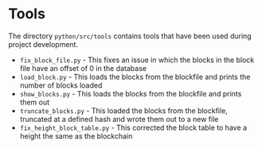 # Tools

The directory `python/src/tools` contains tools that have been used during project development.

* `fix_block_file.py` - This fixes an issue in which the blocks in the block file have an offset of 0 in the database
* `load_block.py` - This loads the blocks from the blockfile and prints the number of blocks loaded
* `show_blocks.py` - This loads the blocks from the blockfile and prints them out
* `truncate_blocks.py` - This loaded the blocks from the blockfile, truncated at a defined hash and wrote them out to a new file
* `fix_height_block_table.py` - This corrected the block table to have a height the same as the blockchain